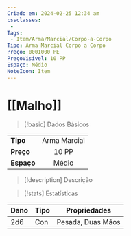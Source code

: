 ```yaml
---
Criado em: 2024-02-25 12:34 am
cssclasses:
 - 
Tags:
 - Item/Arma/Marcial/Corpo-a-Corpo
Tipo: Arma Marcial Corpo a Corpo
Preço: 0001000 PE
PreçoVisivel: 10 PP
Espaço: Médio
NoteIcon: Item
---
```

# [[Malho]]

> [!basic] Dados Básicos
> 
|            |     |
| ---------- |:---:|
| **Tipo**   |   Arma Marcial   |
| **Preço**  |  10 PP   |
| **Espaço** |   Médio   |
>
 
> [!description] Descrição
> 
> 

> [!stats] Estatísticas
>
| Dano  | Tipo | Propriedades |
| --- | ----- | ----------- |
|  2d6   |  Con     |   Pesada, Duas Mãos          |

